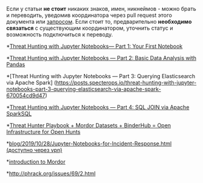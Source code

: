 Если у статьи __не стоит__ никаких знаков, имен, никнеймов - можно брать и переводить, уведомив координатора через pull request этого документа или [запросом](https://github.com/l1c3t/RuInfoSec/issues). Если стоит то, предварительно __необходимо связаться__ с существующим координатором, уточнить статус и возможность подключиться к переводу.

*[Threat Hunting with Jupyter Notebooks— Part 1: Your First Notebook](https://posts.specterops.io/threat-hunting-with-jupyter-notebooks-part-1-your-first-notebook-9a99a781fde7)

*[Threat Hunting with Jupyter Notebooks — Part 2: Basic Data Analysis with Pandas](https://posts.specterops.io/threat-hunting-with-jupyter-notebooks-part-2-basic-data-analysis-with-pandas-80d1400ab6ee)

*[Threat Hunting with Jupyter Notebooks — Part 3: Querying Elasticsearch via Apache Spark] (https://posts.specterops.io/threat-hunting-with-jupyter-notebooks-part-3-querying-elasticsearch-via-apache-spark-670054cd9d47)

*[Threat Hunting with Jupyter Notebooks — Part 4: SQL JOIN via Apache SparkSQL](https://posts.specterops.io/threat-hunting-with-jupyter-notebooks-part-4-sql-join-via-apache-sparksql-6630928c931e)

*[Threat Hunter Playbook + Mordor Datasets + BinderHub = Open Infrastructure for Open Hunts](https://medium.com/threat-hunters-forge/threat-hunter-playbook-mordor-datasets-binderhub-open-infrastructure-for-open-8c8aee3d8b4)

*[blog/2019/10/28/Jupyter-Notebooks-for-Incident-Response.html (доступно через vpn)](https://www.netscylla.com/blog/2019/10/28/Jupyter-Notebooks-for-Incident-Response.html)

*[introduction to Mordor](https://mordordatasets.com/introduction)

*http://phrack.org/issues/69/2.html
